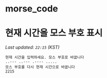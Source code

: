 # morse_code
# 현재 시간을 모스 부호 표시
<!-- MORSE_TIME_START -->
_Last updated: `22:15` (KST)_

```
현재 시간을 입력하세요. 모스 부호로 바꿉니다
..--- ..--- .---- .....
모스 부호를 다시 현재 시간으로 바꿉니다
2215
```
<!-- MORSE_TIME_END -->
